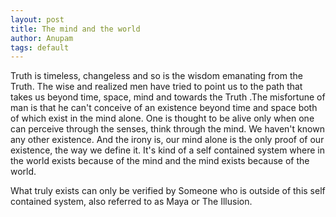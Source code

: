 ```yaml
---
layout: post
title: The mind and the world
author: Anupam
tags: default
--- 
```

Truth is timeless, changeless and so is the wisdom emanating from the Truth. The wise and realized men have tried to point us to the path that takes us beyond time, space, mind and towards the Truth .The misfortune of man is that he can't conceive of an existence beyond time and space both of which exist in the mind alone. One is thought to be alive only when one can perceive through the senses, think through the mind. We haven't known any other existence. And the irony is, our mind alone is the only proof of our existence, the way we define it. It's kind of a self contained system where in the world exists because of the mind and the mind exists because of the world. 

What truly exists can only be verified by Someone who is outside of this self contained system, also referred to as Maya or The Illusion.